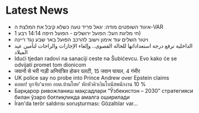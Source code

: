 # Latest News
-  איגוד השופטים מודה: יגאל פריד טעה כשלא קיבל את המלצת ה-VAR
-  חי מליגת העל: הפועל ירושלים - הפועל חיפה 14:14 רבע 1)
-  ויטור השלים עוד אימון וישוב להרכב הפועל באר שבע נגד ריינה
-  الداخلية ترفع درجة استعداداتها للحالة القصوى.. وإلغاء الإجازات والراحات لتأمين عيد الميلاد
-  Idući tjedan radovi na sanaciji ceste na Šubićevcu. Evo kako će se odvijati promet tom dionicom
-  जवानों से भरी गाड़ी अनियंत्रित होकर पलटी, 15 जवान घायल, 4 गंभीर
-  UK police say no probe into Prince Andrew over Epstein claims
-  คอตก! บุกจับ'นายก อบต.บ้านไทย' หักหัวคิวเงินโบนัสพนักงาน 10 %
-  Барқарор ривожланиш мақсадлари “Ўзбекистон – 2030” стратегияси билан ўзаро боғлиқликда амалга оширилади
-  İran'da terör saldırısı soruşturması: Gözaltılar var...
